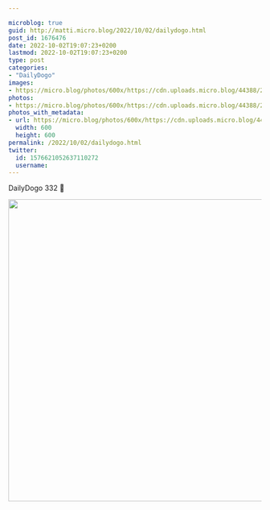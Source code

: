 ```yaml
---

microblog: true
guid: http://matti.micro.blog/2022/10/02/dailydogo.html
post_id: 1676476
date: 2022-10-02T19:07:23+0200
lastmod: 2022-10-02T19:07:23+0200
type: post
categories:
- "DailyDogo"
images:
- https://micro.blog/photos/600x/https://cdn.uploads.micro.blog/44388/2022/8d60f2eaed.jpg
photos:
- https://micro.blog/photos/600x/https://cdn.uploads.micro.blog/44388/2022/8d60f2eaed.jpg
photos_with_metadata:
- url: https://micro.blog/photos/600x/https://cdn.uploads.micro.blog/44388/2022/8d60f2eaed.jpg
  width: 600
  height: 600
permalink: /2022/10/02/dailydogo.html
twitter:
  id: 1576621052637110272
  username:
---
```

DailyDogo 332 🐶

<img src="https://micro.blog/photos/600x/https://blog.martin-haehnel.de/uploads/2022/8d60f2eaed.jpg" width="600" height="600" alt="" />
